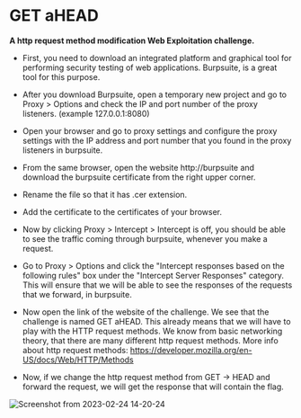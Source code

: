 # GET aHEAD
**A http request method modification Web Exploitation challenge.**

- First, you need to download an integrated platform and graphical tool for performing security testing of web applications. Burpsuite, is a great tool for this purpose. 

- After you download Burpsuite, open a temporary new project and go to Proxy > Options and check the IP and port number of the proxy listeners. (example 127.0.0.1:8080)

- Open your browser and go to proxy settings and configure the proxy settings with the IP address and port number that you found in the proxy listeners in burpsuite.

- From the same browser, open the website http://burpsuite and download the burpsuite certificate from the right upper corner.

- Rename the file so that it has .cer extension.

- Add the certificate to the certificates of your browser.

- Now by clicking  Proxy > Intercept > Intercept is off, you should be able to see the traffic coming through burpsuite, whenever you make a request.

- Go to Proxy > Options and click the "Intercept responses based on the following rules" box under the "Intercept Server Responses" category. This will ensure that we will be able to see the responses of the requests that we forward, in burpsuite.

- Now open the link of the website of the challenge. We see that the challenge is named GET aHEAD. This already means that we will have to play with the HTTP request methods. We know from basic networking theory, that there are many different http request methods. More info about http request methods: https://developer.mozilla.org/en-US/docs/Web/HTTP/Methods

- Now, if we change the http request method from GET -> HEAD and forward the request, we will get the response that will contain the flag.

![Screenshot from 2023-02-24 14-20-24](https://user-images.githubusercontent.com/58956168/221273225-293c81f3-7c82-4646-a250-a17eb4c618f8.png)

